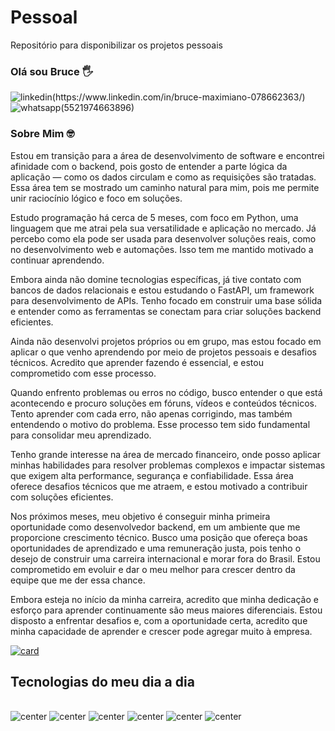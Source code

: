 # Pessoal
Repositório para disponibilizar os projetos pessoais
### Olá sou Bruce 🖐
![linkedin(https://www.linkedin.com/in/bruce-maximiano-078662363/)](https://img.shields.io/badge/LinkedIn-0077B5?style=for-the-badge&logo=linkedin&logoColor=white)
![whatsapp(5521974663896)](https://img.shields.io/badge/WhatsApp-25D366?style=for-the-badge&logo=whatsapp&logoColor=white)

### Sobre Mim 🤓
Estou em transição para a área de desenvolvimento de software e encontrei afinidade com o backend, pois gosto de entender a parte lógica da aplicação — como os dados circulam e como as requisições são tratadas. Essa área tem se mostrado um caminho natural para mim, pois me permite unir raciocínio lógico e foco em soluções.

Estudo programação há cerca de 5 meses, com foco em Python, uma linguagem que me atrai pela sua versatilidade e aplicação no mercado. Já percebo como ela pode ser usada para desenvolver soluções reais, como no desenvolvimento web e automações. Isso tem me mantido motivado a continuar aprendendo.

Embora ainda não domine tecnologias específicas, já tive contato com bancos de dados relacionais e estou estudando o FastAPI, um framework para desenvolvimento de APIs. Tenho focado em construir uma base sólida e entender como as ferramentas se conectam para criar soluções backend eficientes.

Ainda não desenvolvi projetos próprios ou em grupo, mas estou focado em aplicar o que venho aprendendo por meio de projetos pessoais e desafios técnicos. Acredito que aprender fazendo é essencial, e estou comprometido com esse processo.

Quando enfrento problemas ou erros no código, busco entender o que está acontecendo e procuro soluções em fóruns, vídeos e conteúdos técnicos. Tento aprender com cada erro, não apenas corrigindo, mas também entendendo o motivo do problema. Esse processo tem sido fundamental para consolidar meu aprendizado.

Tenho grande interesse na área de mercado financeiro, onde posso aplicar minhas habilidades para resolver problemas complexos e impactar sistemas que exigem alta performance, segurança e confiabilidade. Essa área oferece desafios técnicos que me atraem, e estou motivado a contribuir com soluções eficientes.

Nos próximos meses, meu objetivo é conseguir minha primeira oportunidade como desenvolvedor backend, em um ambiente que me proporcione crescimento técnico. Busco uma posição que ofereça boas oportunidades de aprendizado e uma remuneração justa, pois tenho o desejo de construir uma carreira internacional e morar fora do Brasil. Estou comprometido em evoluir e dar o meu melhor para crescer dentro da equipe que me der essa chance.

Embora esteja no início da minha carreira, acredito que minha dedicação e esforço para aprender continuamente são meus maiores diferenciais. Estou disposto a enfrentar desafios e, com a oportunidade certa, acredito que minha capacidade de aprender e crescer pode agregar muito à empresa.

[![card](https://github-readme-stats.vercel.app/api?username=brucemaxx&theme=tokyonight&show_icons=true)](https://github.com/anuraghazra/github-readme-stats)


##
## Tecnologias do meu dia a dia

<div style="display: inline_block"><br/>
    <img alt="center" alt="python" src="https://img.shields.io/badge/Python-14354C?style=for-the-badge&logo=python&logoColor=white"/>
    <img alt="center" alt="htlm5" src="https://img.shields.io/badge/HTML5-E34F26?style=for-the-badge&logo=html5&logoColor=white"/>
    <img alt="center" alt="css3" src="https://img.shields.io/badge/CSS3-1572B6?style=for-the-badge&logo=css3&logoColor=white"/>
    <img alt="center" alt="javascript" src="https://img.shields.io/badge/JavaScript-F7DF1E?style=for-the-badge&logo=javascript&logoColor=black"/>
    <img alt="center" alt="django" src="https://img.shields.io/badge/Django-092E20?style=for-the-badge&logo=django&logoColor=white"/>
    <img alt="center" alt="react" src="https://img.shields.io/badge/React-20232A?style=for-the-badge&logo=react&logoColor=61DAFB"/>

</div>